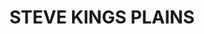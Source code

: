 ---
lastmod: '2025-04-06T06:05:20+00:00'
latitude: -28.706486
layout: suburb
longitude: 153.25943
postcode: '2480'
state: NSW
title: STEVE KINGS PLAINS
url: /nsw/steve-kings-plains/
---
